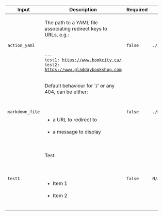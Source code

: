 |Input|Description|Required|Default|
|-----|-----------|--------|-------|
|`action_yaml`|<p>The path to a YAML file associating redirect keys to URLs, e.g.:</p><br/><pre lang="yaml"><code>---<br/>test1: https://www.bookcity.ca/<br/>test2: https://www.gladdaybookshop.com<br/></code></pre>|`false`|`./action.yml`|
|`markdown_file`|<p>Default behaviour for '/' or any 404, can be either:</p><br/><ul><br/><li>a URL to redirect to</li><br/><li>a message to display</li><br/></ul>|`false`|`./README.md`|
|`test1`|<p>Test:</p><br/><ul><br/><li>Item 1</li><br/><li>Item 2</li><br/></ul>|`false`|`N/A`|
